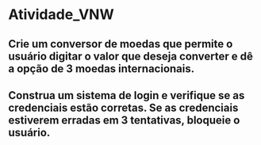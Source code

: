 # Atividade_VNW
## Crie um conversor de moedas que permite o usuário digitar o valor que deseja converter e dê a opção de 3 moedas internacionais.
## Construa um sistema de login e verifique se as credenciais estão corretas. Se as credenciais estiverem erradas em 3 tentativas, bloqueie o usuário.

